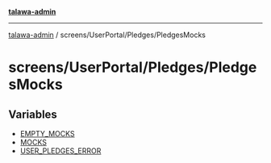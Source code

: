 [**talawa-admin**](../../../../README.md)

***

[talawa-admin](../../../../modules.md) / screens/UserPortal/Pledges/PledgesMocks

# screens/UserPortal/Pledges/PledgesMocks

## Variables

- [EMPTY\_MOCKS](variables/EMPTY_MOCKS.md)
- [MOCKS](variables/MOCKS.md)
- [USER\_PLEDGES\_ERROR](variables/USER_PLEDGES_ERROR.md)
